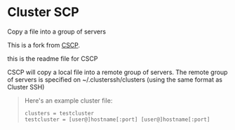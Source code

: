 Cluster SCP
=====
Copy a file into a group of servers

This is a fork from [CSCP](https://launchpad.net/cscp).


this is the readme file for CSCP

CSCP will copy a local file into a remote group of servers.
The remote group of servers is specified on ~/.clusterssh/clusters (using the same format as Cluster SSH)

> Here's an example cluster file:
> 
>     clusters = testcluster
>     testcluster = [user@]hostname[:port] [user@]hostname[:port]




